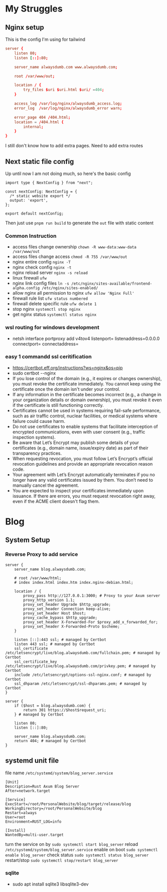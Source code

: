 # My Struggles

## Nginx setup

This is the config I'm using for tailwind 
```conf
server {
    listen 80;
    listen [::]:80;

    server_name alwaysdumb.com www.alwaysdumb.com;

    root /var/www/out;

    location / {
        try_files $uri $uri.html $uri/ =404;
    }

    access_log /var/log/nginx/alwaysdumb_access.log;
    error_log  /var/log/nginx/alwaysdumb_error warn;

    error_page 404 /404.html;
    location = /404.html {
        internal;
    }
}
```
I still don't know how to add extra pages. Need to add extra routes

## Next static file config
Up until now I am not doing much, so here's the basic config
```
import type { NextConfig } from "next";

const nextConfig: NextConfig = {
  /* static website export */
  output: 'export',
};

export default nextConfig;
```
Then just use `pnpm run build` to generate the `out` file with static content


### Common Instruction

- access files change ownership `chown -R www-data:www-data /var/www/out`
- access files change access `chmod -R 755 /var/www/out`
- nginx entire config `nginx -T`
- nginx check config `nginx -t`
- nginx reload server `nginx -s reload`
- linux firewall `ufw`
- nginx link config files `ln -s /etc/nginx/sites-available/frontend-alpha.config /etc/nginx/sites-enabled/`
- allow nginx all permission to nginx `ufw allow 'Nginx Full'`
- firewall rule list `ufw status numbered`
- firewall delete specific rule `ufw delete 1`
- stop nginx `systemctl stop nginx`
- get nginx status `systemctl status nginx`

### wsl routing for windows development

- netsh interface portproxy add v4tov4 listenport=<outside-port> listenaddress=0.0.0.0 connectport=<wsl-port> connectaddress=<wsl-ip>

### easy 1 commandd ssl ceritification

- https://certbot.eff.org/instructions?ws=nginx&os=pip
- sudo certbot --nginx
- If you lose control of the domain (e.g., it expires or changes ownership), you must revoke the certificate immediately. You cannot keep using the certificate once the domain isn't under your control.
- If any information in the certificate becomes incorrect (e.g., a change in your organization details or domain ownership), you must revoke it even if the certificate is still functioning correctly.
- Certificates cannot be used in systems requiring fail-safe performance, such as air traffic control, nuclear facilities, or medical systems where failure could cause harm.
- Do not use certificates to enable systems that facilitate interception of encrypted communications, even with user consent (e.g., traffic inspection systems).
- Be aware that Let’s Encrypt may publish some details of your certificates (e.g., domain name, issue/expiry date) as part of their transparency practices.
- When requesting revocation, you must follow Let’s Encrypt’s official revocation guidelines and provide an appropriate revocation reason code.
- Your agreement with Let’s Encrypt automatically terminates if you no longer have any valid certificates issued by them. You don’t need to manually cancel the agreement.
- You are expected to inspect your certificates immediately upon issuance. If there are errors, you must request revocation right away, even if the ACME client doesn't flag them.

# Blog

## System Setup

### Reverse Proxy to add service
```
server {
    server_name blog.alwaysdumb.com;

    # root /var/www/html;
    # index index.html index.htm index.nginx-debian.html;

    location / {
        proxy_pass http://127.0.0.1:3000; # Proxy to your Axum server
        proxy_http_version 1.1;
        proxy_set_header Upgrade $http_upgrade;
        proxy_set_header Connection keep-alive;
        proxy_set_header Host $host;
        proxy_cache_bypass $http_upgrade;
        proxy_set_header X-Forwarded-For $proxy_add_x_forwarded_for;
        proxy_set_header X-Forwarded-Proto $scheme;
    }

    listen [::]:443 ssl; # managed by Certbot
    listen 443 ssl; # managed by Certbot
    ssl_certificate /etc/letsencrypt/live/blog.alwaysdumb.com/fullchain.pem; # managed by Certbot
    ssl_certificate_key /etc/letsencrypt/live/blog.alwaysdumb.com/privkey.pem; # managed by Certbot
    include /etc/letsencrypt/options-ssl-nginx.conf; # managed by Certbot
    ssl_dhparam /etc/letsencrypt/ssl-dhparams.pem; # managed by Certbot
}

server {
    if ($host = blog.alwaysdumb.com) {
        return 301 https://$host$request_uri;
    } # managed by Certbot

    listen 80;
    listen [::]:80;

    server_name blog.alwaysdumb.com;
    return 404; # managed by Certbot
}
```

## systemd unit file
file name `/etc/systemd/system/blog_server.service`
```
[Unit]
Description=Rust Axum Blog Server
After=network.target

[Service]
ExecStart=/root/PersonalWebsite/blog/target/release/blog
WorkingDirectory=/root/PersonalWebsite/blog
Restart=always
User=root
Environment=RUST_LOG=info

[Install]
WantedBy=multi-user.target
```
turn the service on by `sudo systemctl start blog_server`
reload `/etc/systemd/system/blog_server.service`
enable on boot `sudo systemctl enable blog_server`
check status `sudo systemctl status blog_server`
restart/stop `sudo systemctl stop/restart blog_server`

### sqlite
- sudo apt install sqlite3 libsqlite3-dev

